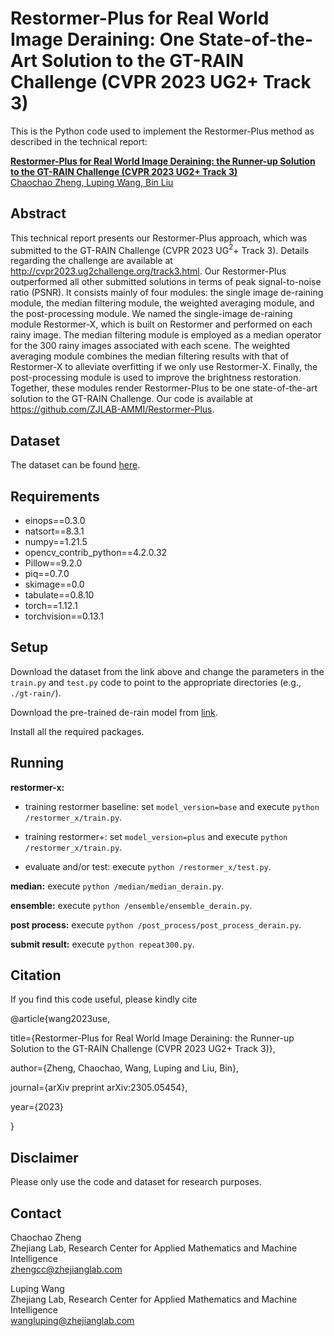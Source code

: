 # Restormer-Plus for Real World Image Deraining: One State-of-the-Art Solution to the GT-RAIN Challenge (CVPR 2023 UG2+ Track 3)
This is the Python code used to implement the Restormer-Plus method as described in the technical report:

[**Restormer-Plus for Real World Image Deraining: the Runner-up Solution to the GT-RAIN Challenge (CVPR 2023 UG2+ Track 3)**  
Chaochao Zheng, Luping Wang, Bin Liu](https://arxiv.org/abs/2305.05454)

[//]: # (## Technical Report Link)

[//]: # ([xx]&#40;xxx&#41;)

## Abstract
This technical report presents our Restormer-Plus approach, which was submitted to the GT-RAIN Challenge (CVPR 2023 UG$^2$+ Track 3). Details regarding the challenge are available at http://cvpr2023.ug2challenge.org/track3.html. Our Restormer-Plus outperformed all other submitted solutions in terms of peak signal-to-noise ratio (PSNR). It consists mainly of four modules: the single image de-raining module, the median filtering module, the weighted averaging module, and the post-processing module. We named the single-image de-raining module Restormer-X, which is built on Restormer and performed on each rainy image. The median filtering module is employed as a median operator for the 300 rainy images associated with each scene. The weighted averaging module combines the median filtering results with that of Restormer-X to alleviate overfitting if we only use Restormer-X. Finally, the post-processing module is used to improve the brightness restoration. Together, these modules render Restormer-Plus to be one state-of-the-art solution to the GT-RAIN Challenge. Our code is available at https://github.com/ZJLAB-AMMI/Restormer-Plus.

## Dataset
The dataset can be found [here](https://drive.google.com/drive/folders/1NSRl954QPcGIgoyJa_VjQwh_gEaHWPb8).

## Requirements

- einops==0.3.0
- natsort==8.3.1
- numpy==1.21.5
- opencv_contrib_python==4.2.0.32
- Pillow==9.2.0
- piq==0.7.0
- skimage==0.0
- tabulate==0.8.10
- torch==1.12.1
- torchvision==0.13.1

## Setup
Download the dataset from the link above and change the parameters in the ```train.py``` and ```test.py``` code to point to the appropriate directories (e.g., ```./gt-rain/```).

Download the pre-trained de-rain model from [link](https://drive.google.com/drive/folders/1ZEDDEVW0UgkpWi-N4Lj_JUoVChGXCu_u).

Install all the required packages.

## Running
**restormer-x:**

- training restormer baseline: set ```model_version=base``` and execute ```python /restormer_x/train.py```.

- training restormer+: set ```model_version=plus``` and execute ```python /restormer_x/train.py```.

- evaluate and/or test: execute ```python /restormer_x/test.py```.

**median:** execute ```python /median/median_derain.py```.

**ensemble:** execute ```python /ensemble/ensemble_derain.py```.

**post process:** execute ```python /post_process/post_process_derain.py```.

**submit result:** execute ```python repeat300.py```.

## Citation
If you find this code useful, please kindly cite  

@article{wang2023use,

  title={Restormer-Plus for Real World Image Deraining: the Runner-up Solution to the GT-RAIN Challenge (CVPR 2023 UG2+ Track 3)},
  
  author={Zheng, Chaochao, Wang, Luping and Liu, Bin},
  
  journal={arXiv preprint arXiv:2305.05454},
  
  year={2023}
  
}
## Disclaimer
Please only use the code and dataset for research purposes.

## Contact
Chaochao Zheng</br>
Zhejiang Lab, Research Center for Applied Mathematics and Machine Intelligence</br>
zhengcc@zhejianglab.com

Luping Wang</br>
Zhejiang Lab, Research Center for Applied Mathematics and Machine Intelligence</br>
wangluping@zhejianglab.com
